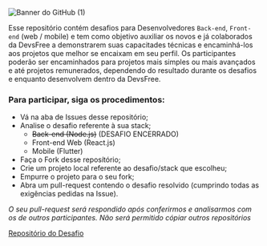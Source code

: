![Banner do GitHub (1)](https://user-images.githubusercontent.com/108367675/234111039-204631f7-0d4d-45ea-bd71-c173dd557ed1.png)

Esse repositório contém desafios para Desenvolvedores `Back-end`, `Front-end` (web / mobile) e tem como objetivo auxiliar os novos e já colaborados da DevsFree a demonstrarem suas capacitades técnicas e encaminhá-los aos projetos que melhor se encaixam em seu perfil. Os participantes poderão ser encaminhados para projetos mais simples ou mais avançados e até projetos remunerados, dependendo do resultado  durante os desafios e enquanto desenvolvem dentro da DevsFree.  
### Para participar, siga os procedimentos:
- Vá na aba de Issues desse repositório;
- Analise o desafio referente à sua stack;
  - ~~Back-end (Node.js)~~ (DESAFIO ENCERRADO)
  - Front-end Web (React.js)
  - Mobile (Flutter)
- Faça o Fork desse reposítório;
- Crie um projeto local referente ao desafio/stack que escolheu; 
- Empurre o projeto para o seu fork;
- Abra um pull-request contendo o desafio resolvido (cumprindo todas as exigências pedidas na Issue).

_O seu pull-request será respondido após conferirmos e analisarmos com os de outros participantes. Não será permitido cópiar outros repositórios_

[Repositório do Desafio](https://github.com/DevsFreeOrg/.github/issues)
